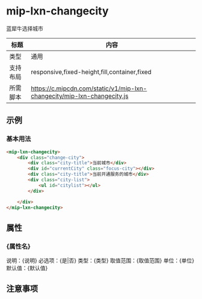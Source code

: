 # mip-lxn-changecity

蓝犀牛选择城市

标题|内容
----|----
类型|通用
支持布局|responsive,fixed-height,fill,container,fixed
所需脚本|https://c.mipcdn.com/static/v1/mip-lxn-changecity/mip-lxn-changecity.js

## 示例

### 基本用法
```html
<mip-lxn-changecity>
    <div class="change-city">
        <div class="city-title">当前城市</div>
        <div id="currentCity" class="focus-city"></div>
        <div class="city-title">当前开通服务的城市</div>
        <div class="city-list">
            <ul id="citylist"></ul>
        </div>

    </div>
</mip-lxn-changecity>
```

## 属性

### {属性名}

说明：{说明}
必选项：{是|否}
类型：{类型}
取值范围：{取值范围}
单位：{单位}
默认值：{默认值}

## 注意事项

